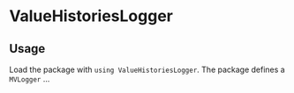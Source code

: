 # ValueHistoriesLogger

## Usage
Load the package with `using ValueHistoriesLogger`. The package defines a `MVLogger` ...
